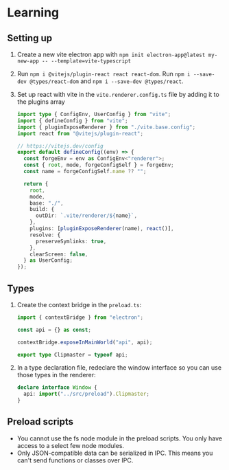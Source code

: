 # Learning

## Setting up

1. Create a new vite electron app with `npm init electron-app@latest my-new-app -- --template=vite-typescript`
2. Run `npm i @vitejs/plugin-react react react-dom`. Run `npm i --save-dev @types/react-dom` and `npm i --save-dev @types/react`.
3. Set up react with vite in the `vite.renderer.config.ts` file by adding it to the plugins array

   ```ts
   import type { ConfigEnv, UserConfig } from "vite";
   import { defineConfig } from "vite";
   import { pluginExposeRenderer } from "./vite.base.config";
   import react from "@vitejs/plugin-react";

   // https://vitejs.dev/config
   export default defineConfig((env) => {
     const forgeEnv = env as ConfigEnv<"renderer">;
     const { root, mode, forgeConfigSelf } = forgeEnv;
     const name = forgeConfigSelf.name ?? "";

     return {
       root,
       mode,
       base: "./",
       build: {
         outDir: `.vite/renderer/${name}`,
       },
       plugins: [pluginExposeRenderer(name), react()],
       resolve: {
         preserveSymlinks: true,
       },
       clearScreen: false,
     } as UserConfig;
   });
   ```

## Types

1. Create the context bridge in the `preload.ts`:

   ```ts
   import { contextBridge } from "electron";

   const api = {} as const;

   contextBridge.exposeInMainWorld("api", api);

   export type Clipmaster = typeof api;
   ```

2. In a type declaration file, redeclare the window interface so you can use those types in the renderer:

   ```ts
   declare interface Window {
     api: import("../src/preload").Clipmaster;
   }
   ```

## Preload scripts

- You cannot use the fs node module in the preload scripts. You only have access to a select few node modules.
- Only JSON-compatible data can be serialized in IPC. This means you can't send functions or classes over IPC.
